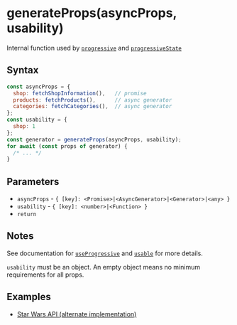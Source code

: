 # generateProps(asyncProps, usability) 

Internal function used by [`progressive`](./progressive.md#readme) and [`progressiveState`](./progressiveState.md#readme)

## Syntax

```js
const asyncProps = {
  shop: fetchShopInformation(),   // promise
  products: fetchProducts(),      // async generator
  categories: fetchCategories(),  // async generator
};
const usability = {
  shop: 1
};
const generator = generateProps(asyncProps, usability);
for await (const props of generator) {
  /* ... */
}
```

## Parameters

* `asyncProps` - `{ [key]: <Promise>|<AsyncGenerator>|<Generator>|<any> }`
* `usability` - `{ [key]: <number>|<Function> }`
* `return` <AsyncGenerator>

## Notes

See documentation for [`useProgressive`](./useProgressive.md#readme) and [`usable`](./usable.md#readme) for more details.

`usability` must be an object. An empty object means no minimum requirements for all props. 

## Examples

* [Star Wars API (alternate implementation)](../examples/swapi-hook/README.md#readme)

